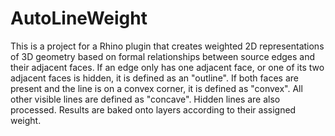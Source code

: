 # AutoLineWeight
This is a project for a Rhino plugin that creates weighted 2D representations of 3D geometry based on formal relationships between source edges and their adjacent faces.
If an edge only has one adjacent face, or one of its two adjacent faces is hidden, it is defined as an "outline". If both faces are present and the line is on a convex corner, it is defined as "convex". All other visible lines are defined as "concave". Hidden lines are also processed. Results are baked onto layers according to their assigned weight.
